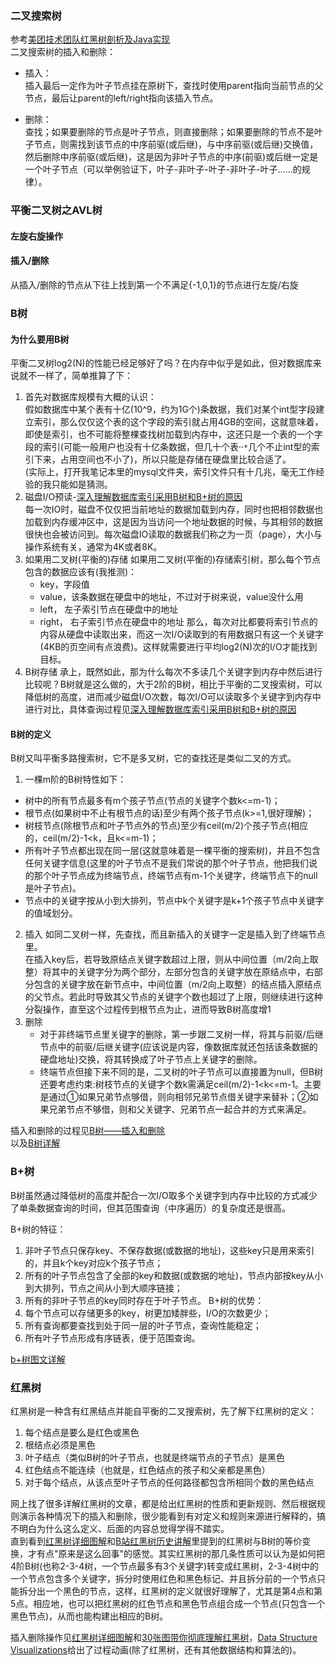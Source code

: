 

### 二叉搜索树
参考[美团技术团队红黑树剖析及Java实现](https://zhuanlan.zhihu.com/p/24367771)  
二叉搜索树的插入和删除：  
- 插入：  
	插入最后一定作为叶子节点挂在原树下，查找时使用parent指向当前节点的父节点，最后让parent的left/right指向该插入节点。
	
- 删除：  
	查找；如果要删除的节点是叶子节点，则直接删除；如果要删除的节点不是叶子节点，则需找到该节点的中序前驱(或后继)，与中序前驱(或后继)交换值，然后删除中序前驱(或后继)，这是因为非叶子节点的中序(前驱)或后继一定是一个叶子节点（可以举例验证下，叶子-非叶子-叶子-非叶子-叶子……的规律）。

	
### 平衡二叉树之AVL树
#### 左旋右旋操作

#### 插入/删除
从插入/删除的节点从下往上找到第一个不满足{-1,0,1}的节点进行左旋/右旋


### B树
#### 为什么要用B树
平衡二叉树log2(N)的性能已经足够好了吗？在内存中似乎是如此，但对数据库来说就不一样了，简单推算了下：
1. 首先对数据库规模有大概的认识：  
	假如数据库中某个表有十亿(10^9，约为1G个)条数据，我们对某个int型字段建立索引，那么仅仅这个表的这个字段的索引就占用4GB的空间，这就意味着，即使是索引，也不可能将整棵查找树加载到内存中，这还只是一个表的一个字段的索引(可能一般用户也没有十亿条数据，但几十个表··```*```几个不止int型的索引下来，占用空间也不小了)，所以只能是存储在硬盘里比较合适了。  
	(实际上，打开我笔记本里的mysql文件夹，索引文件只有十几兆，毫无工作经验的我只能如是猜测。  
2. 磁盘I/O预读-[深入理解数据库索引采用B树和B+树的原因](https://blog.csdn.net/qq_35571554/article/details/82796278)   
	每一次IO时，磁盘不仅仅把当前地址的数据加载到内存，同时也把相邻数据也加载到内存缓冲区中，这是因为当访问一个地址数据的时候，与其相邻的数据很快也会被访问到。每次磁盘IO读取的数据我们称之为一页（page），大小与操作系统有关，通常为4K或者8K。
3. 如果用二叉树(平衡的)存储
	如果用二叉树(平衡的)存储索引树，那么每个节点包含的数据应该有(我推测)：
	- key，字段值
	- value，该条数据在硬盘中的地址，不过对于树来说，value没什么用
	- left， 左子索引节点在硬盘中的地址
	- right， 右子索引节点在硬盘中的地址
	那么，每次对比都要将索引节点的内容从硬盘中读取出来，而这一次I/O读取到的有用数据只有这一个关键字(4KB的页空间有点浪费)。这样就需要进行平均log2(N)次的I/O才能找到目标。
4. B树存储
	承上，既然如此，那为什么每次不多读几个关键字到内存中然后进行比较呢？B树就是这么做的，大于2阶的B树，相比于平衡的二叉搜索树，可以降低树的高度，进而减少磁盘I/O次数，每次I/O可以读取多个关键字到内存中进行对比，具体查询过程见[深入理解数据库索引采用B树和B+树的原因](https://blog.csdn.net/qq_35571554/article/details/82796278) 
	
#### B树的定义
B树又叫平衡多路搜索树，它不是多叉树，它的查找还是类似二叉的方式。  
1. 一棵m阶的B树特性如下：
- 树中的所有节点最多有m个孩子节点(节点的关键字个数k<=m-1)；
- 根节点(如果树中不止有根节点的话)至少有两个孩子节点(k>=1,很好理解)；
- 树枝节点(除根节点和叶子节点外的节点)至少有ceil(m/2)个孩子节点(相应的，ceil(m/2)-1<k，且k<=m-1)；
- 所有叶子节点都出现在同一层(这就意味着是一棵平衡的搜索树)，并且不包含任何关键字信息(这里的叶子节点不是我们常说的那个叶子节点，他把我们说的那个叶子节点成为终端节点，终端节点有m-1个关键字，终端节点下的null是叶子节点)。
- 节点中的关键字按从小到大排列，节点中k个关键字是k+1个孩子节点中关键字的值域划分。
2. 插入
	如同二叉树一样，先查找，而且新插入的关键字一定是插入到了终端节点里。  
	在插入key后，若导致原结点关键字数超过上限，则从中间位置（m/2向上取整）将其中的关键字分为两个部分，左部分包含的关键字放在原结点中，右部分包含的关键字放在新节点中，中间位置（m/2向上取整）的结点插入原结点的父节点。若此时导致其父节点的关键字个数也超过了上限，则继续进行这种分裂操作，直至这个过程传到根节点为止，进而导致B树高度增1
3. 删除 
	- 对于非终端节点里关键字的删除，第一步跟二叉树一样，将其与前驱/后继节点中的前驱/后继关键字(应该说是内容，像数据库就还包括该条数据的硬盘地址)交换，将其转换成了叶子节点上关键字的删除。
	- 终端节点但接下来不同的是，二叉树的叶子节点可以直接置为null，但B树还要考虑约束:树枝节点的关键字个数k需满足ceil(m/2)-1<k<=m-1。主要是通过①如果兄弟节点够借，则向相邻兄弟节点借关键字来替补；②如果兄弟节点不够借，则和父关键字、兄弟节点一起合并的方式来满足。

插入和删除的过程见[B树——插入和删除](https://www.cnblogs.com/jev-0987/p/13307792.html)  
以及[B树详解](https://www.jianshu.com/p/a858bb15cbf0)

### B+树 
B树虽然通过降低树的高度并配合一次I/O取多个关键字到内存中比较的方式减少了单条数据查询的时间，但其范围查询（中序遍历）的复杂度还是很高。  

B+树的特征：  
1. 非叶子节点只保存key、不保存数据(或数据的地址)，这些key只是用来索引的，并且k个key对应k个孩子节点；
2. 所有的叶子节点包含了全部的key和数据(或数据的地址)，节点内部按key从小到大排列，节点之间从小到大顺序链接；
3. 所有的非叶子节点的key同时存在于叶子节点。
B+树的优势：  
1. 每个节点可以存储更多的key，树更加矮胖些，I/O的次数更少；
2. 所有查询都要查找到处于同一层的叶子节点，查询性能稳定；
3. 所有叶子节点形成有序链表，便于范围查询。

[b+树图文详解](https://blog.csdn.net/qq_26222859/article/details/80631121)  




### 红黑树
红黑树是一种含有红黑结点并能自平衡的二叉搜索树，先了解下红黑树的定义：
1. 每个结点是要么是红色或黑色
2. 根结点必须是黑色
3. 叶子结点（类似B树的叶子节点，也就是终端节点的子节点）是黑色
4. 红色结点不能连续（也就是，红色结点的孩子和父亲都是黑色）
5. 对于每个结点，从该点至叶子节点的任何路径都包含所相同个数的黑色结点

网上找了很多详解红黑树的文章，都是给出红黑树的性质和更新规则、然后根据规则演示各种情况下的插入和删除，很少能看到有对定义和规则来源进行解释的，搞不明白为什么这么定义、后面的内容总觉得学得不踏实。  
直到看到[红黑树详细图解](https://juejin.im/post/6844904069723586568)和[B站红黑树历史讲解](https://www.bilibili.com/video/BV135411h7wJ?p=4)里提到的红黑树与B树的等价变换，才有点"原来是这么回事"的感觉。其实红黑树的那几条性质可以认为是如何把4阶B树(也称2-3-4树，一个节点最多有3个关键字)转变成红黑树，2-3-4树中的一个节点包含多个关键字，拆分时使用红色和黑色标记、并且拆分前的一个节点只能拆分出一个黑色的节点，这样，红黑树的定义就很好理解了，尤其是第4点和第5点。相应地，也可以把红黑树的红色节点和黑色节点组合成一个节点(只包含一个黑色节点)，从而也能构建出相应的B树。

插入删除操作见[红黑树详细图解](https://juejin.im/post/6844904069723586568)和[30张图带你彻底理解红黑树](https://www.jianshu.com/p/e136ec79235c)，[Data Structure Visualizations](https://www.cs.usfca.edu/~galles/visualization/Algorithms.html)给出了过程动画(除了红黑树，还有其他数据结构和算法的)。